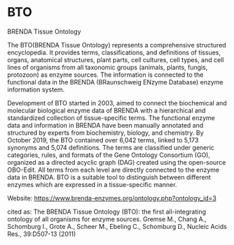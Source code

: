 # BTO

BRENDA Tissue Ontology

The BTO(BRENDA Tissue Ontology) represents a comprehensive structured encyclopedia. It provides terms, classifications, and definitions of tissues, organs, anatomical structures, plant parts, cell cultures, cell types, and cell lines of organisms from all taxonomic groups (animals, plants, fungis, protozoon) as enzyme sources. The information is connected to the functional data in the BRENDA (BRaunschweig ENzyme Database) enzyme information system.

Development of BTO started in 2003, aimed to connect the biochemical and molecular biological enzyme data of BRENDA with a hierarchical and standardized collection of tissue-specific terms. The functional enzyme data and information in BRENDA have been manually annotated and structured by experts from biochemistry, biology, and chemistry. By October 2019, the BTO contained over 6,042 terms, linked to 5,173 synonyms and 5,074 definitions. The terms are classified under generic categories, rules, and formats of the Gene Ontology Consortium (GO), organized as a directed acyclic graph (DAG) created using the open-source OBO-Edit. All terms from each level are directly connected to the enzyme data in BRENDA. BTO is a suitable tool to distinguish between different enzymes which are expressed in a tissue-specific manner.

Website: https://www.brenda-enzymes.org/ontology.php?ontology_id=3

cited as: The BRENDA Tissue Ontology (BTO): the first all-integrating ontology of all organisms for enzyme sources. Gremse M., Chang A., Schomburg I., Grote A., Scheer M., Ebeling C., Schomburg D., Nucleic Acids Res., 39:D507-13 (2011)
